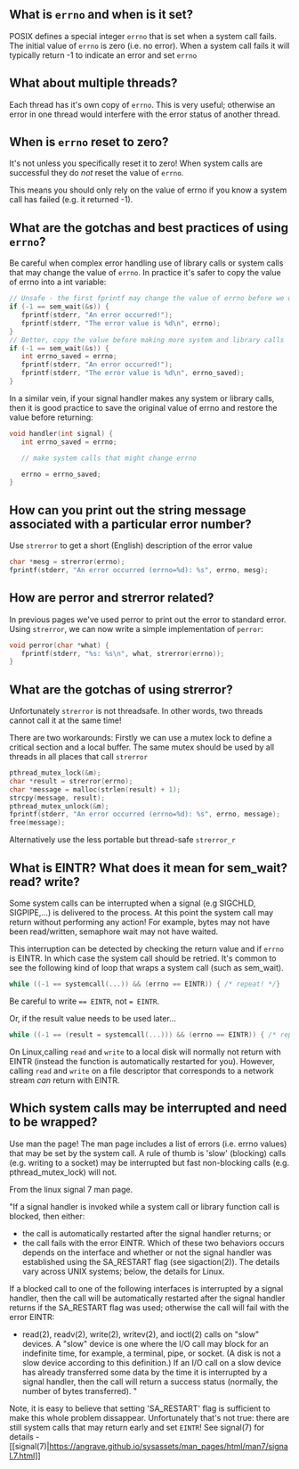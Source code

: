 ## What is `errno` and when is it set?
	
POSIX defines a special integer `errno` that is set when a system call fails.
The initial value of `errno` is zero (i.e. no error).
When a system call fails it will typically return -1 to indicate an error and set `errno`

## What about multiple threads?
Each thread has it's own copy of `errno`. This is very useful; otherwise an error in one thread would interfere with the error status of another thread.

## When is `errno` reset to zero?
It's not unless you specifically reset it to zero!  When system calls are successful they do _not_ reset the value of `errno`.

This means you should only rely on the value of errno if you know a system call has failed (e.g. it returned -1).

## What are the gotchas and best practices of using `errno`?
Be careful when complex error handling use of library calls or system calls that may change the value of `errno`. In practice it's safer to copy the value of errno into a int variable:
```C
// Unsafe - the first fprintf may change the value of errno before we use it!
if (-1 == sem_wait(&s)) {
   fprintf(stderr, "An error occurred!");
   fprintf(stderr, "The error value is %d\n", errno);
}
// Better, copy the value before making more system and library calls
if (-1 == sem_wait(&s)) {
   int errno_saved = errno;
   fprintf(stderr, "An error occurred!");
   fprintf(stderr, "The error value is %d\n", errno_saved);
}
```

In a similar vein, if your signal handler makes any system or library calls, then it is good practice to save the original value of errno and restore the value before returning:

```C
void handler(int signal) {
   int errno_saved = errno;

   // make system calls that might change errno

   errno = errno_saved;
}
```

## How can you print out the string message associated with a particular error number?

Use `strerror` to get a short (English) description of the error value
```C
char *mesg = strerror(errno);
fprintf(stderr, "An error occurred (errno=%d): %s", errno, mesg);
```
## How are perror and strerror related?

In previous pages we've used perror to print out the error to standard error. Using `strerror`, we can now write a simple implementation of `perror`:
```C
void perror(char *what) {
   fprintf(stderr, "%s: %s\n", what, strerror(errno));
}
```

## What are the gotchas of using strerror?
Unfortunately `strerror` is not threadsafe. In other words, two threads cannot call it at the same time!

There are two workarounds: Firstly we can use a mutex lock to define a critical section and a local buffer. The same mutex should be used by all threads in all places that call `strerror`
```C
pthread_mutex_lock(&m);
char *result = strerror(errno);
char *message = malloc(strlen(result) + 1);
strcpy(message, result);
pthread_mutex_unlock(&m);
fprintf(stderr, "An error occurred (errno=%d): %s", errno, message);
free(message);
```

Alternatively use the less portable but thread-safe `strerror_r`

## What is EINTR? What does it mean for sem_wait? read? write?

Some system calls can be interrupted when a signal (e.g SIGCHLD, SIGPIPE,...) is delivered to the process. At this point the system call may return without performing any action! For example, bytes may not have been read/written, semaphore wait may not have waited.

This interruption can be detected by checking the return value and if `errno` is EINTR. In which case the system call should be retried. It's common to see the following kind of loop that wraps a system call (such as sem_wait).

```C
while ((-1 == systemcall(...)) && (errno == EINTR)) { /* repeat! */}
```
Be careful to write `== EINTR`, not `= EINTR`.

Or, if the result value needs to be used later...

```C
while ((-1 == (result = systemcall(...))) && (errno == EINTR)) { /* repeat! */}
```

On Linux,calling `read` and `write` to a local disk will normally not return with EINTR (instead the function is automatically restarted for you). However, calling `read` and `write` on a file descriptor that corresponds to a network stream _can_ return with EINTR.

## Which system calls may be interrupted and need to be wrapped?
Use man the page! The man page includes a list of errors (i.e. errno values) that may be set by the system call. A rule of thumb is 'slow' (blocking) calls (e.g. writing to a socket) may be interrupted but fast non-blocking calls (e.g. pthread_mutex_lock) will not.

From the linux signal 7 man page.

"If a signal handler is invoked while a system call or library function call is blocked, then either:
* the call is automatically restarted after the signal handler returns; or
* the call fails with the error EINTR.
Which of these two behaviors occurs depends on the interface and whether or not the signal handler was established using the SA_RESTART flag (see sigaction(2)). The details vary across UNIX systems; below, the details for Linux.

If a blocked call to one of the following interfaces is interrupted by a signal handler, then the call will be automatically restarted after the signal handler returns if the SA_RESTART flag was used; otherwise the call will fail with the error EINTR:

* read(2), readv(2), write(2), writev(2), and ioctl(2) calls on "slow" devices. A "slow" device is one where the I/O call may block for an indefinite time, for example, a terminal, pipe, or socket. (A disk is not a slow device according to this definition.) If an I/O call on a slow device has already transferred some data by the time it is interrupted by a signal handler, then the call will return a success status (normally, the number of bytes transferred).
"

Note, it is easy to believe that setting 'SA_RESTART' flag is sufficient to make this whole problem dissappear. Unfortunately that's not true: there are still system calls that may return early and set `EINTR`! See signal(7) for details - 
[[signal(7)|https://angrave.github.io/sysassets/man_pages/html/man7/signal.7.html]]

